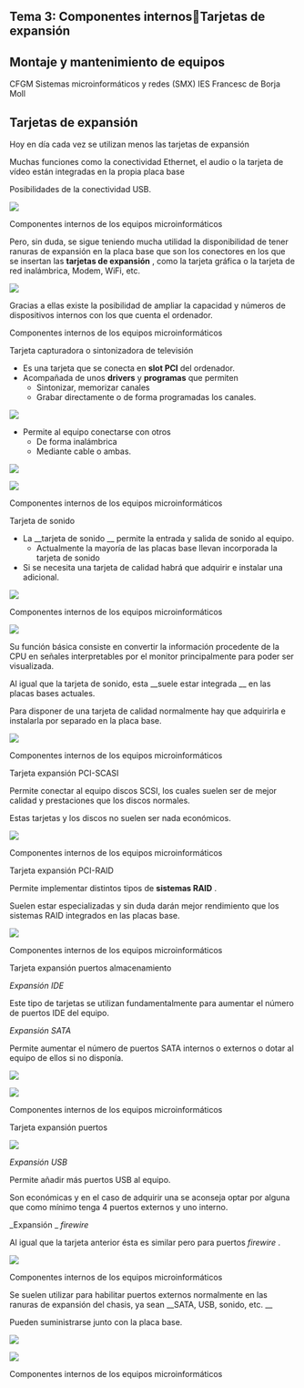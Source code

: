 ## Tema 3: Componentes internosTarjetas de expansión

## Montaje y mantenimiento de equipos
CFGM Sistemas microinformáticos y redes (SMX)
IES Francesc de Borja Moll

## Tarjetas de expansión

Hoy en día cada vez se utilizan menos las tarjetas de expansión

Muchas funciones como la conectividad Ethernet\, el audio o la tarjeta de vídeo están integradas en la propia placa base

Posibilidades de la conectividad USB\.

![](img%5C7%20Tarjetas%20de%20expansi%C3%B3n0.jpg)

Componentes internos de los equipos microinformáticos

Pero\, sin duda\, se sigue teniendo mucha utilidad la disponibilidad de tener ranuras de expansión en la placa base que son los conectores en los que se insertan las  __tarjetas de expansión__ \, como la tarjeta gráfica o la tarjeta de red inalámbrica\, Modem\, WiFi\, etc\.

![](img%5C7%20Tarjetas%20de%20expansi%C3%B3n1.jpg)

Gracias a ellas existe la posibilidad de ampliar la capacidad y números de dispositivos internos con los que cuenta el ordenador\.

Componentes internos de los equipos microinformáticos

Tarjeta capturadora o sintonizadora de televisión

* Es una tarjeta que se conecta en  __slot PCI__  del ordenador\.
* Acompañada de unos  __drivers__  y  __programas__  que permiten
  * Sintonizar\, memorizar canales
  * Grabar directamente o de forma programadas los canales\.

![](img%5C7%20Tarjetas%20de%20expansi%C3%B3n2.jpg)

* Permite al equipo conectarse con otros
  * De forma inalámbrica
  * Mediante cable o ambas\.

![](img%5C7%20Tarjetas%20de%20expansi%C3%B3n3.jpg)

![](img%5C7%20Tarjetas%20de%20expansi%C3%B3n4.jpg)

Componentes internos de los equipos microinformáticos

Tarjeta de sonido

* La  __tarjeta de sonido __ permite la entrada y salida de sonido al equipo\.
  * Actualmente la mayoría de las placas base llevan incorporada la tarjeta de sonido
* Si se necesita una tarjeta de calidad habrá que adquirir e instalar una adicional\.

![](img%5C7%20Tarjetas%20de%20expansi%C3%B3n5.jpg)

Componentes internos de los equipos microinformáticos

![](img%5C7%20Tarjetas%20de%20expansi%C3%B3n6.jpg)

Su función básica consiste en convertir la información procedente de la CPU en señales interpretables por el monitor principalmente para poder ser visualizada\.

Al igual que la tarjeta de sonido\, esta  __suele estar integrada __ en las placas bases actuales\.

Para disponer de una tarjeta de calidad normalmente hay que adquirirla e instalarla por separado en la placa base\.

![](img%5C7%20Tarjetas%20de%20expansi%C3%B3n7.jpg)

Componentes internos de los equipos microinformáticos

Tarjeta expansión PCI\-SCASI

Permite conectar al equipo discos SCSI\, los cuales suelen ser de mejor calidad y prestaciones que los discos normales\.

Estas tarjetas y los discos no suelen ser nada económicos\.

![](img%5C7%20Tarjetas%20de%20expansi%C3%B3n8.jpg)

Componentes internos de los equipos microinformáticos

Tarjeta expansión PCI\-RAID

Permite implementar distintos tipos de  __sistemas RAID__ \.

Suelen estar especializadas y sin duda darán mejor rendimiento que los sistemas RAID integrados en las placas base\.

![](img%5C7%20Tarjetas%20de%20expansi%C3%B3n9.jpg)

Componentes internos de los equipos microinformáticos

Tarjeta expansión puertos almacenamiento

_Expansión IDE_

Este tipo de tarjetas se utilizan fundamentalmente para aumentar el número de puertos IDE del equipo\.

_Expansión SATA_

Permite aumentar el número de puertos SATA internos o externos o dotar al equipo de ellos si no disponía\.

![](img%5C7%20Tarjetas%20de%20expansi%C3%B3n10.jpg)

![](img%5C7%20Tarjetas%20de%20expansi%C3%B3n11.jpg)

Componentes internos de los equipos microinformáticos

Tarjeta expansión puertos

![](img%5C7%20Tarjetas%20de%20expansi%C3%B3n12.jpg)

_Expansión USB_

Permite añadir más puertos USB al equipo\.

Son económicas y en el caso de adquirir una se aconseja optar por alguna que como mínimo tenga 4 puertos externos y uno interno\.

_Expansión _  _firewire_

Al igual que la tarjeta anterior ésta es similar pero para puertos  _firewire_ \.

![](img%5C7%20Tarjetas%20de%20expansi%C3%B3n13.jpg)

Componentes internos de los equipos microinformáticos

Se suelen utilizar para habilitar puertos externos normalmente en las ranuras de expansión del chasis\, ya sean  __SATA\, USB\, sonido\, etc\. __

Pueden suministrarse junto con la placa base\.

![](img%5C7%20Tarjetas%20de%20expansi%C3%B3n14.jpg)

![](img%5C7%20Tarjetas%20de%20expansi%C3%B3n15.jpg)

Componentes internos de los equipos microinformáticos

